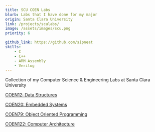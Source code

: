 ```yaml
---
title: SCU COEN Labs
blurb: Labs that I have done for my major
origin: Santa Clara University
link: /projects/sculabs/
image: /assets/images/scu.png
priority: 6

github_link: https://github.com/sipneat
skills:
    - C
    - C++
    - ARM Assembly
    - Verilog
---
```


Collection of my Computer Science & Engineering Labs at Santa Clara University

[COEN12: Data Structures](https://github.com/sipneat/COEN-12)

[COEN20: Embedded Systems](https://github.com/sipneat)

[COEN79: Object Oriented Programming](https://github.com/sipneat/COEN-79)

[COEN122: Computer Architecture](https://github.com/sipneat/COEN-122)
